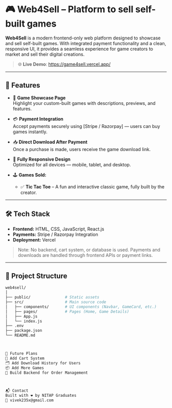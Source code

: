 # 🎮 Web4Sell –  Platform to sell self-built games

**Web4Sell** is a modern frontend-only web platform designed to showcase and sell self-built games. With integrated payment functionality and a clean, responsive UI, it provides a seamless experience for game creators to market and sell their digital creations.

> 🌐 **Live Demo**: https://game4sell.vercel.app/

---

## 🚀 Features

- 🎯 **Game Showcase Page**  
  Highlight your custom-built games with descriptions, previews, and features.

- 💳 **Payment Integration**  
  Accept payments securely using [Stripe / Razorpay] — users can buy games instantly.

- 📥 **Direct Download After Payment**  
  Once a purchase is made, users receive the game download link.

- 📱 **Fully Responsive Design**  
  Optimized for all devices — mobile, tablet, and desktop.

- 🕹️ **Games Sold:**  
  - ✅ **Tic Tac Toe** – A fun and interactive classic game, fully built by the creator.

---

## 🛠️ Tech Stack

- **Frontend:** HTML, CSS, JavaScript, React.js  
- **Payments:** Stripe / Razorpay Integration  
- **Deployment:** Vercel

> Note: No backend, cart system, or database is used. Payments and downloads are handled through frontend APIs or payment links.

---

## 📁 Project Structure

```bash
web4sell/
│
├── public/               # Static assets
├── src/                  # Main source code
│   ├── components/       # UI components (Navbar, GameCard, etc.)
│   ├── pages/            # Pages (Home, Game Details)
│   ├── App.js
│   └── index.js
├── .env
├── package.json
└── README.md



🧠 Future Plans
🧺 Add Cart System
🗂️ Add Download History for Users
📦 Add More Games
🛒 Build Backend for Order Management



📬 Contact
Built with ❤️ by NITAP Graduates
📧 vivek235x@gmail.com


